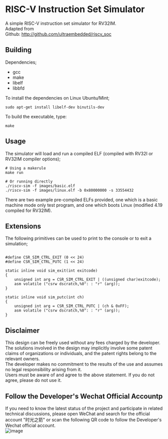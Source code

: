 # RISC-V Instruction Set Simulator

A simple RISC-V instruction set simulator for RV32IM.
<br>
Adapted from<br>
Github: http://github.com/ultraembedded/riscv_soc <br>

## Building

Dependencies;
* gcc
* make
* libelf
* libbfd

To install the dependencies on Linux Ubuntu/Mint;
```
sudo apt-get install libelf-dev binutils-dev
```

To build the executable, type:
```
make
````

## Usage

The simulator will load and run a compiled ELF (compiled with RV32I or RV32IM compiler options);
```
# Using a makerule
make run

# Or running directly
./riscv-sim -f images/basic.elf
./riscv-sim -f images/linux.elf -b 0x80000000 -s 33554432
```

There are two example pre-compiled ELFs provided, one which is a basic machine mode only test program, and one
which boots Linux (modified 4.19 compiled for RV32IM).

## Extensions

The following primitives can be used to print to the console or to exit a simulation;
```

#define CSR_SIM_CTRL_EXIT (0 << 24)
#define CSR_SIM_CTRL_PUTC (1 << 24)

static inline void sim_exit(int exitcode)
{
    unsigned int arg = CSR_SIM_CTRL_EXIT | ((unsigned char)exitcode);
    asm volatile ("csrw dscratch,%0": : "r" (arg));
}

static inline void sim_putc(int ch)
{
    unsigned int arg = CSR_SIM_CTRL_PUTC | (ch & 0xFF);
    asm volatile ("csrw dscratch,%0": : "r" (arg));
}
```

## Disclaimer

This design can be freely used without any fees charged by the developer. <br>
The solutions involved in the design may implicitly involve some patent claims of organizations or individuals, and the patent rights belong to the relevant owners. <br>
The developer makes no commitment to the results of the use and assumes no legal responsibility arising from it. <br>
Users must be aware of and agree to the above statement. If you do not agree, please do not use it. <br>

## Follow the Developer's Wechat Official Accountp
If you need to know the latest status of the project and participate in related technical discussions, please open WeChat and search for the official account "时光之箭" or scan the following QR code to follow the Developer's Wechat official account. <br>
![image](https://open.weixin.qq.com/qr/code?username=Arrow-of-Time-zd "时光之箭")
